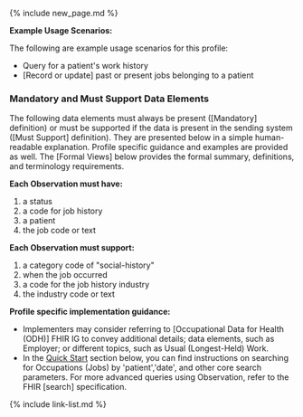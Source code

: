 {% include new_page.md %}

**Example Usage Scenarios:**

The following are example usage scenarios for this profile:

- Query for a patient's work history
- [Record or update] past or present jobs belonging to a patient

### Mandatory and Must Support Data Elements

The following data elements must always be present ([Mandatory] definition) or must be supported if the data is present in the sending system ([Must Support] definition). They are presented below in a simple human-readable explanation. Profile specific guidance and examples are provided as well. The [Formal Views] below provides the formal summary, definitions, and terminology requirements.

**Each Observation must have:**

1. a status
2. a code for job history
3. a patient
5. the job code or text 

**Each Observation must support:**

1. a category code of "social-history"
2. when the job occurred
3. a code for the job history industry
4. the industry code or text 

**Profile specific implementation guidance:**

- Implementers may consider referring to [Occupational Data for Health (ODH)] FHIR IG  to convey additional details; data elements, such as Employer; or different topics, such as Usual (Longest-Held) Work.
- In the [Quick Start](#notes) section below, you can find instructions on searching for Occupations (Jobs) by 'patient','date', and other core search parameters. For more advanced queries using Observation, refer to the FHIR [search] specification.

{% include link-list.md %}
